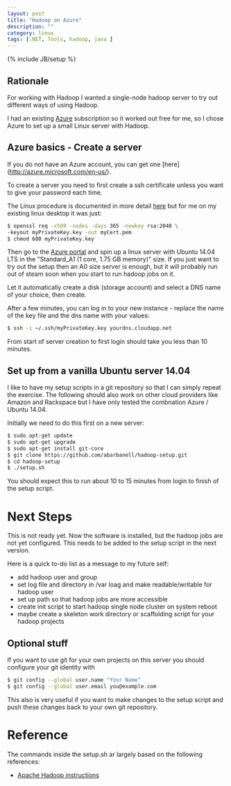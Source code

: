 ```yaml
---
layout: post
title: "Hadoop on Azure"
description: ""
category: linux
tags: [.NET, Tools, hadoop, java ]
---
```

{% include JB/setup %}

## Rationale

For working with Hadoop I wanted a single-node hadoop server to try out
different ways of using Hadoop.

I had an existing [Azure](http://azure.microsoft.com/en-us/) subscription
so it worked out free for me, so I chose Azure to set up a small Linux
server with Hadoop.

## Azure basics - Create a server

If you do not have an Azure account, you can get one [here]
(http://azure.microsoft.com/en-us/).

To create a server you need to first create a ssh certificate
unless you want to give your password each time.

The Linux procedure is documented in more detail
[here](http://azure.microsoft.com/en-us/documentation/articles/virtual-machines-linux-use-ssh-key/)
but for me on my existing linux desktop it was just:

```sh
$ openssl req -x509 -nodes -days 365 -newkey rsa:2048 \
-keyout myPrivateKey.key -out myCert.pem
$ chmod 600 myPrivateKey.key
```

Then go to the [Azure portal](https://manage.windowsazure.com) and spin
up a linux server with Ubuntu 14.04 LTS in the "Standard_A1 (1 core,
1.75 GB memory)" size. If you just want to try out the setup then an A0
size server is enough, but it will probably run out of steam soon when
you start to run hadoop jobs on it.

Let it automatically create a disk (storage account) and select a DNS
name of your choice, then create.

After a few minutes, you can log in to your new instance - replace the name of the key file and the dns name with your values:

```sh
$ ssh -i ~/.ssh/myPrivateKey.key yourdns.cloudapp.net
```
From start of server creation to first login should take you 
less than 10 minutes.

## Set up from a vanilla Ubuntu server 14.04

I like to have my setup scripts in a git repository so that I can
simply repeat the exercise. The following should also work on other
cloud providers like Amazon and Rackspace but I have only tested the
combnation Azure / Ubuntu 14.04.

Initially we need to do this first on a new server: 

```sh
$ sudo apt-get update
$ sudo apt-get upgrade
$ sudo apt-get install git-core
$ git clone https://github.com/abarbanell/hadoop-setup.git
$ cd hadoop-setup
$ ./setup.sh
```

You should expect this to run  about 10 to 15 minutes from login to
finish of the setup script.

# Next Steps

This is not ready yet. Now the software is installed, but the hadoop
jobs are not yet configured. This needs to be added to the setup script
in the next version.

Here is a quick to-do list as a message to my future self:

- add hadoop user and group
- set log file and directory in /var loag and make readable/writable
for hadoop user
- set up path so that hadoop jobs are more accessible
- create init script to start hadoop single node cluster on system reboot
- maybe create a skeleton work directory or scaffolding script for your
hadoop projects


## Optional stuff 

If you want to use git for your own projects on this server you should
configure your git identity with

```sh
$ git config --global user.name "Your Name"
$ git config --global user.email you@example.com
```

This also is very useful if you want to make changes to the setup script
and push these changes back to your own git repository.

# Reference

The commands inside the setup.sh ar largely based on the following references: 
- [Apache Hadoop instructions](http://hadoop.apache.org/docs/current/hadoop-project-dist/hadoop-common/SingleCluster.html)

